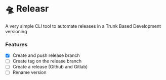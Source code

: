 # 🛸️ Releasr
A very simple CLI tool to automate releases in a Trunk Based Development versioning

### Features
- [x] Create and push release branch
- [ ] Create tag on the release branch
- [ ] Create a release (Github and Gitlab)
- [ ] Rename version 
